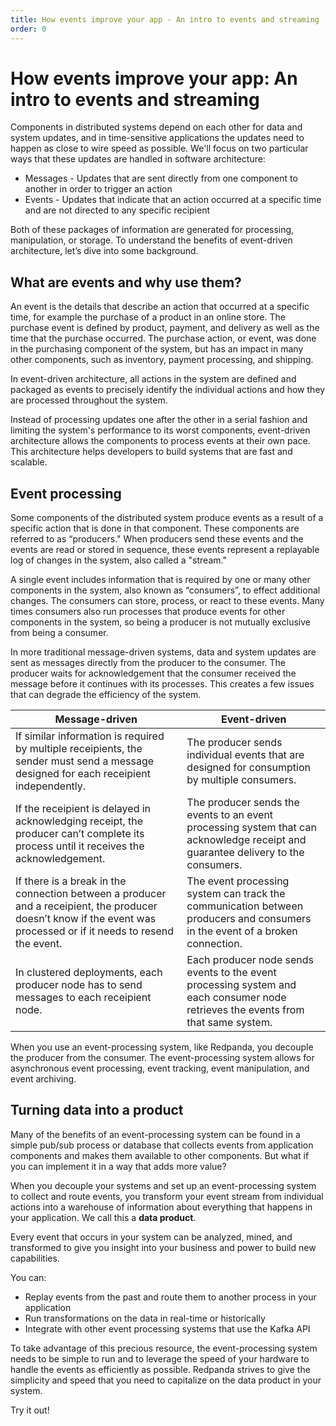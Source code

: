```yaml
---
title: How events improve your app - An intro to events and streaming
order: 0
---
```


# How events improve your app: An intro to events and streaming

Components in distributed systems depend on each other for data and system updates,
and in time-sensitive applications the updates need to happen as close to wire speed as possible.
We'll focus on two particular ways that these updates are handled in software architecture:

- Messages - Updates that are sent directly from one component to another in order to trigger an action
- Events - Updates that indicate that an action occurred at a specific time and are not directed to any specific recipient

Both of these packages of information are generated for processing, manipulation, or storage.
To understand the benefits of event-driven architecture, let’s dive into some background.

## What are events and why use them?

An event is the details that describe an action that occurred at a specific time,
for example the purchase of a product in an online store.
The purchase event is defined by product, payment, and delivery as well as the time that the purchase occurred.
The purchase action, or event, was done in the purchasing component of the system,
but has an impact in many other components, such as inventory, payment processing, and shipping.

In event-driven architecture, all actions in the system are defined and packaged as events 
to precisely identify the individual actions and how they are processed throughout the system. 

Instead of processing updates one after the other in a serial fashion and limiting the system's performance to its worst components,
event-driven architecture allows the components to process events at their own pace.
This architecture helps developers to build systems that are fast and scalable.

## Event processing

Some components of the distributed system produce events as a result of a specific action that is done in that component.
These components are referred to as “producers."
When producers send these events and the events are read or stored in sequence,
these events represent a replayable log of changes in the system, also called a "stream."

A single event includes information that is required by one or many other components in the system, also known as “consumers”,
to effect additional changes.
The consumers can store, process, or react to these events.
Many times consumers also run processes that produce events for other components in the system,
so being a producer is not mutually exclusive from being a consumer.

In more traditional message-driven systems, data and system updates are sent as messages directly from the producer to the consumer.
The producer waits for acknowledgement that the consumer received the message before it continues with its processes.
This creates a few issues that can degrade the efficiency of the system.

|Message-driven|Event-driven|
|--- |--- |
|If similar information is required by multiple receipients, the sender must send a message designed for each receipient independently.|The producer sends individual events that are designed for consumption by multiple consumers.|
|If the receipient is delayed in acknowledging receipt, the producer can’t complete its process until it receives the acknowledgement.|The producer sends the events to an event processing system that can acknowledge receipt and guarantee delivery to the consumers.|
|If there is a break in the connection between a producer and a receipient, the producer doesn’t know if the event was processed or if it needs to resend the event.|The event processing system can track the communication between producers and consumers in the event of a broken connection.|
|In clustered deployments, each producer node has to send messages to each receipient node.|Each producer node sends events to the event processing system and each consumer node retrieves the events from that same system.|

When you use an event-processing system, like Redpanda, you decouple the producer from the consumer.
The event-processing system allows for asynchronous event processing, event tracking, event manipulation, and event archiving.

## Turning data into a product

Many of the benefits of an event-processing system can be found in a simple pub/sub process or database
that collects events from application components and makes them available to other components.
But what if you can implement it in a way that adds more value?

When you decouple your systems and set up an event-processing system to collect and route events,
you transform your event stream from individual actions into a warehouse of information about everything that happens in your application.
We call this a **data product**.

Every event that occurs in your system can be analyzed, mined, and transformed
to give you insight into your business and power to build new capabilities.

You can:

- Replay events from the past and route them to another process in your application
- Run transformations on the data in real-time or historically
- Integrate with other event processing systems that use the Kafka API

To take advantage of this precious resource, the event-processing system needs to be simple to run
and to leverage the speed of your hardware to handle the events as efficiently as possible.
Redpanda strives to give the simplicity and speed that you need to capitalize on the data product in your system.

Try it out!